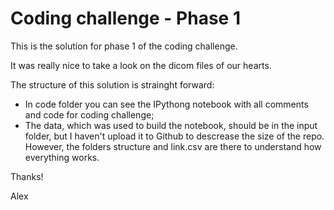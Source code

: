 # Coding challenge - Phase 1

This is the solution for phase 1 of the coding challenge.

It was really nice to take a look on the dicom files of our hearts.

The structure of this solution is strainght forward:
+ In code folder you can see the IPythong notebook with all comments and code for coding challenge;
+ The data, which was used to build the notebook, should be in the input folder, but I haven't upload it to Github to descrease the size of the repo. However, the folders structure and link.csv are there to understand how everything works.

Thanks!

Alex